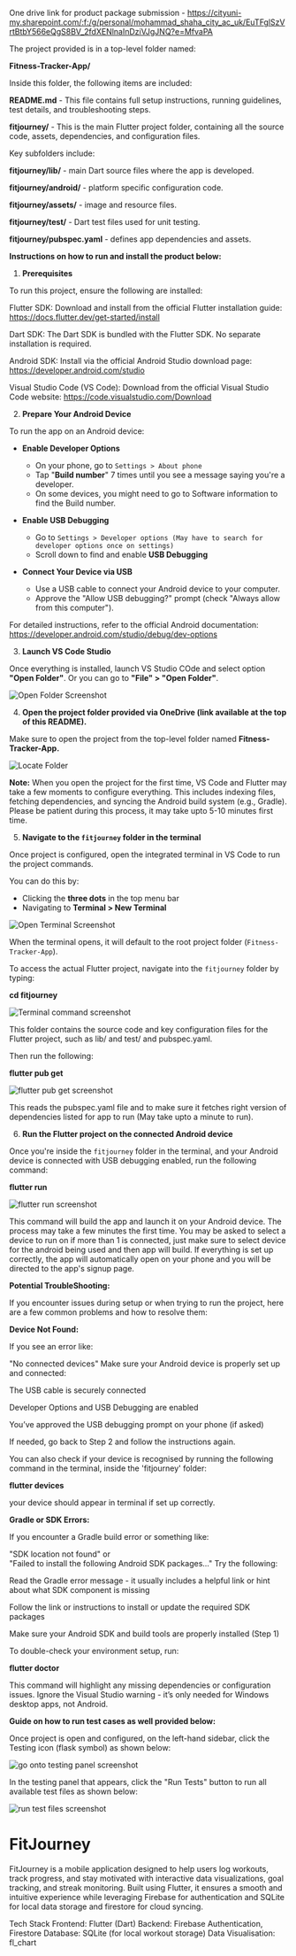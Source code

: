 One drive link for product package submission - https://cityuni-my.sharepoint.com/:f:/g/personal/mohammad_shaha_city_ac_uk/EuTFglSzVrtBtbY566eQgS8BV_2fdXENlnaInDziVJgJNQ?e=MfvaPA

The project provided is in a top-level folder named:

**Fitness-Tracker-App/**

Inside this folder, the following items are included:

**README.md** - This file contains full setup instructions, running guidelines, test details, and troubleshooting steps.

**fitjourney/** - This is the main Flutter project folder, containing all the source code, assets, dependencies, and configuration files.

Key subfolders include:

**fitjourney/lib/** - main Dart source files where the app is developed.

**fitjourney/android/** - platform specific configuration code.

**fitjourney/assets/** - image and resource files.

**fitjourney/test/** - Dart test files used for unit testing.

**fitjourney/pubspec.yaml** - defines app dependencies and assets.

**Instructions on how to run and install the product below:**

1. **Prerequisites**

To run this  project, ensure the following are installed:

Flutter SDK: Download and install from the official Flutter installation guide: https://docs.flutter.dev/get-started/install

Dart SDK: The Dart SDK is bundled with the Flutter SDK. No separate installation is required.​

Android SDK: Install via the official Android Studio download page: https://developer.android.com/studio

Visual Studio Code (VS Code): Download from the official Visual Studio Code website: https://code.visualstudio.com/Download

2. **Prepare Your Android Device**

To run the app on an Android device:

- **Enable Developer Options**
  - On your phone, go to `Settings > About phone`
  - Tap "**Build number**" 7 times until you see a message saying you're a developer.
  - On some devices, you might need to go to Software information to find the Build number.

- **Enable USB Debugging**
  - Go to `Settings > Developer options (May have to search for developer options once on settings)`
  - Scroll down to find and enable **USB Debugging**

- **Connect Your Device via USB**
  - Use a USB cable to connect your Android device to your computer.
  - Approve the "Allow USB debugging?" prompt (check "Always allow from this computer").

For detailed instructions, refer to the official Android documentation: https://developer.android.com/studio/debug/dev-options

3. **Launch VS Code Studio**

Once everything is installed, launch VS Studio COde and select option **"Open Folder"**. Or you can go to **"File" > "Open Folder"**.

![Open Folder Screenshot](fitjourney/installation/Open_Folder.png)


4. **Open the project folder provided via OneDrive (link available at the top of this README).**

Make sure to open the project from the top-level folder named **Fitness-Tracker-App.**

![Locate Folder](fitjourney/installation/folder_name.png)

**Note:** When you open the project for the first time, VS Code and Flutter may take a few moments to configure everything. This includes indexing files, fetching dependencies, and syncing the Android build system (e.g., Gradle). Please be patient during this process, it may take upto 5-10 minutes first time.


5. **Navigate to the `fitjourney` folder in the terminal**

Once project is configured, open the integrated terminal in VS Code to run the project commands.

You can do this by:
- Clicking the **three dots** in the top menu bar
- Navigating to **Terminal > New Terminal**

![Open Terminal Screenshot](fitjourney/installation/open_terminal.png)

When the terminal opens, it will default to the root project folder (`Fitness-Tracker-App`).

To access the actual Flutter project, navigate into the `fitjourney` folder by typing:

**cd fitjourney**

![Terminal command screenshot](fitjourney/installation/terminal_command.png)

This folder contains the source code and key configuration files for the Flutter project, such as lib/ and test/ and pubspec.yaml.


Then run the following:

**flutter pub get**

![flutter pub get screenshot](fitjourney/installation/pub_get.png)

This reads the pubspec.yaml file and to make sure it fetches right version of dependencies listed for app to run (May take upto a minute to run).

6. **Run the Flutter project on the connected Android device**

Once you're inside the `fitjourney` folder in the terminal, and your Android device is connected with USB debugging enabled, run the following command:

**flutter run**

![flutter run screenshot](fitjourney/installation/run_project.png)

This command will build the app and launch it on your Android device. The process may take a few minutes the first time. You may be asked to select a device to run on if more than 1 is connected, just make sure to select device for the android being used and then app will build.
If everything is set up correctly, the app will automatically open on your phone and you will be directed to the app's signup page.


**Potential TroubleShooting:**

If you encounter issues during setup or when trying to run the project, here are a few common problems and how to resolve them:

**Device Not Found:**

If you see an error like:

"No connected devices"
Make sure your Android device is properly set up and connected:

The USB cable is securely connected

Developer Options and USB Debugging are enabled

You’ve approved the USB debugging prompt on your phone (if asked)

If needed, go back to Step 2 and follow the instructions again.

You can also check if your device is recognised by running the following command in the terminal, inside the 'fitjourney' folder:

**flutter devices**

your device should appear in terminal if set up correctly.

**Gradle or SDK Errors:**

If you encounter a Gradle build error or something like:

"SDK location not found" 
or  
"Failed to install the following Android SDK packages..."
Try the following:

Read the Gradle error message - it usually includes a helpful link or hint about what SDK component is missing

Follow the link or instructions to install or update the required SDK packages

Make sure your Android SDK and build tools are properly installed (Step 1)

To double-check your environment setup, run:

**flutter doctor**

This command will highlight any missing dependencies or configuration issues. Ignore the Visual Studio warning - it’s only needed for Windows desktop apps, not Android.


**Guide on how to run test cases as well provided below:**

Once project is open and configured, on the left-hand sidebar, click the Testing icon (flask symbol) as shown below:

![go onto testing panel screenshot](fitjourney/installation/test_screen.png)

In the testing panel that appears, click the "Run Tests" button to run all available test files as shown below:

![run test files screenshot](fitjourney/installation/run_tests.png)

# FitJourney
FitJourney is a mobile application designed to help users log workouts, track progress, and stay motivated with interactive data visualizations, goal tracking, and streak monitoring. Built using Flutter, it ensures a smooth and intuitive experience while leveraging Firebase for authentication and SQLite for local data storage and firestore for cloud syncing.

Tech Stack
Frontend: Flutter (Dart)
Backend: Firebase Authentication, Firestore
Database: SQLite (for local workout storage)
Data Visualisation: fl_chart
